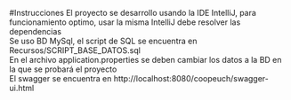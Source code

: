 #Instrucciones
El proyecto se desarrollo usando la IDE IntelliJ, para funcionamiento optimo, usar la misma
IntelliJ debe resolver las dependencias \
Se uso BD MySql, el script de SQL se encuentra en Recursos/SCRIPT_BASE_DATOS.sql \
En el archivo application.properties se deben cambiar los datos a la BD en la que se probará el proyecto \
El swagger se encuentra en http://localhost:8080/coopeuch/swagger-ui.html

